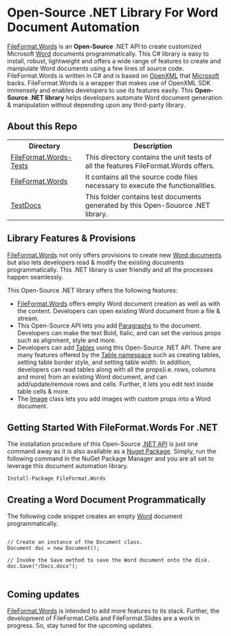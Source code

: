 # Open-Source .NET Library For Word Document Automation

<p> <a href="https://fileformat-words.github.io/FileFormat.Words-for-.NET/">FileFormat.Words</a> is an <b>Open-Source</b> .NET API to create customized Microsoft <a href="https://docs.fileformat.com/word-processing/docx/">Word<a/> documents programmatically. This C# library is easy to install, robust, lightweight and offers a
wide range of features to create and manipulate Word documents using a few lines of source code. FileFormat.Words is written in C# and is based on <a href="https://learn.microsoft.com/en-us/office/open-xml/word-processing">OpenXML</a> that <a href="https://www.microsoft.com/">Microsoft</a> backs.
FileFormat.Words is a wrapper that makes use of OpenXML SDK immensely and enables developers to use its features easily.
This <b>Open-Source .NET library</b> helps developers automate Word document generation & manipulation without depending upon any third-party library.
</p>

## About this Repo

<table>
  <tr>
    <th>Directory</th>
    <th>Description</th>
  </tr>
  <tr>
    <td><a href = "https://github.com/fileformat-words/FileFormat.Words-for-.NET/tree/main/FileFormat.Words-Tests">FileFormat.Words-Tests</a></td>
    <td>This directory contains the unit tests of all the features FileFormat.Words offers.</td>
  </tr>
  <tr>
    <td><a href = "https://github.com/fileformat-words/FileFormat.Words-for-.NET/tree/main/FileFormat.Words">FileFormat.Words</a></td>
    <td>It contains all the source code files necessary to execute the functionalities.</td>
  </tr>
  <tr>
    <td><a href = "https://github.com/fileformat-words/FileFormat.Words-for-.NET/tree/main/TestDocs">TestDocs</a></td>
    <td>This folder contains test documents generated by this Open-Souorce .NET library.</td>
  </tr>
</table>

## Library Features & Provisions

<p> <a href="https://fileformat-words.github.io/FileFormat.Words-for-.NET/api/index.html">FileFormat.Words</a> not only offers provisions to create new <a href="https://fileformat-words.github.io/FileFormat.Words-for-.NET/api/FileFormat.Words.html">Word documents</a> but also lets developers read & modify
the existing documents programmatically. This .NET library is user friendly and  all the processes happen seamlessly.</p>

This Open-Source .NET library offers the following features:

 - <a href="https://fileformat-words.github.io/FileFormat.Words-for-.NET/">FileFormat.Words</a> offers empty Word document creation as well as with the content. Developers can
   open existing Word document from a file & stream.
 - This Open-Source API lets you add <a href="https://fileformat-words.github.io/FileFormat.Words-for-.NET/api/FileFormat.Words.Paragraph.html">Paragraphs</a> to the document. Developers can make the text Bold, Italic, and can set the various props such as alignment, style and more.
 - Developers can add <a href="https://fileformat-words.github.io/FileFormat.Words-for-.NET/api/FileFormat.Words.Table.Table.html">Tables</a> using this Open-Source .NET API. There are many features offered by the <a href="https://fileformat-words.github.io/FileFormat.Words-for-.NET/api/FileFormat.Words.Table.html">Table namespace</a> such as creating tables, setting table border style, and setting table width.
   In addition, developers can read tables along with all the props(i.e. rows, columns and more) from an existing Word document, and can add/update/remove rows and cells. Further, it lets you edit text inside table cells & more.
 - The <a href="https://fileformat-words.github.io/FileFormat.Words-for-.NET/api/FileFormat.Words.Image.html">Image</a> class lets you add images with custom props into a Word document. 

## Getting Started With FileFormat.Words For .NET

<p> The installation procedure of this Open-Source <a href="https://fileformat-words.github.io/FileFormat.Words-for-.NET/api/index.html">.NET API</a> is just one command away as it is also available as a <a href="https://www.nuget.org/profiles/fileformatcom">Nuget Package</a>. Simply, run the following command in the NuGet Package Manager and you are all set to leverage this document
automation library.</p>
<code>Install-Package FileFormat.Words</code>

## Creating a Word Document Programmatically

The following code snippet creates an empty <a href="https://docs.fileformat.com/word-processing/docx/">Word<a/> document programmatically. 
<pre>
<code>
// Create an instance of the Document class.
Document doc = new Document();

// Invoke the Save method to save the Word document onto the disk.
doc.Save("/Docs.docx");
</code>
</pre>

## Coming updates
<p> <a href="https://fileformat-words.github.io/FileFormat.Words-for-.NET/">FileFormat.Words</a> is intended to add more features to its stack. Further, the development of FileFormat.Cells and FileFormat.Slides are a work in progress. So, stay tuned for the upcoming updates. </p>
